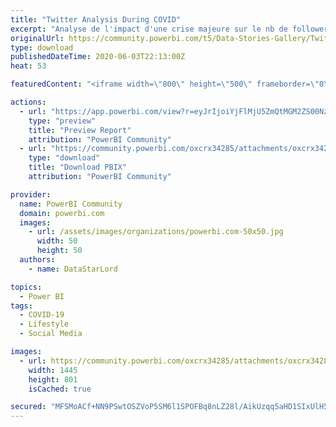 ```yaml
---
title: "Twitter Analysis During COVID"
excerpt: "Analyse de l'impact d'une crise majeure sur le nb de follower de certains comptes en France. Hopitaux, Gouvernement ..."
originalUrl: https://community.powerbi.com/t5/Data-Stories-Gallery/Twitter-Analysis-During-COVID/m-p/1140624
type: download
publishedDateTime: 2020-06-03T22:13:00Z
heat: 53

featuredContent: "<iframe width=\"800\" height=\"500\" frameborder=\"0\" src=\"https://app.powerbi.com/view?r=eyJrIjoiYjFlMjU5ZmQtMGM2ZS00NzkzLWJhZDQtNzk0OWI2NmQyYTNmIiwidCI6IjE3MmFhY2FmLTM1YTUtNDZiMy05Y2FjLTY5OGM1N2M5NDM5YiIsImMiOjh9\"></iframe>"

actions:
  - url: "https://app.powerbi.com/view?r=eyJrIjoiYjFlMjU5ZmQtMGM2ZS00NzkzLWJhZDQtNzk0OWI2NmQyYTNmIiwidCI6IjE3MmFhY2FmLTM1YTUtNDZiMy05Y2FjLTY5OGM1N2M5NDM5YiIsImMiOjh9"
    type: "preview"
    title: "Preview Report"
    attribution: "PowerBI Community"
  - url: "https://community.powerbi.com/oxcrx34285/attachments/oxcrx34285/DataStoriesGallery/4052/2/Analyses%20Tweeter.pbix"
    type: "download"
    title: "Download PBIX"
    attribution: "PowerBI Community"

provider:
  name: PowerBI Community
  domain: powerbi.com
  images:
    - url: /assets/images/organizations/powerbi.com-50x50.jpg
      width: 50
      height: 50
  authors:
    - name: DataStarLord

topics:
  - Power BI
tags:
  - COVID-19
  - Lifestyle
  - Social Media

images:
  - url: https://community.powerbi.com/oxcrx34285/attachments/oxcrx34285/DataStoriesGallery/4052/1/2020-06-04%2007_08_47-Analyses%20Tweeter%20-%20Power%20BI%20Desktop.png
    width: 1445
    height: 801
    isCached: true

secured: "MFSMoACf+NN9PSwtOSZVoP5SM6l1SPOFBq8nLZ28l/AikUzqq5aHD1SIxUlH5DBcnG7I9DMokFOKHUWoX+JLngRE63rS2GnPsgnnIXso3vQr9/Dd++Ws+VMhoSBkE0koVDksepTDg4JS1x8dfdbFMOTTSiDwXrWKrHr7gzAGIhnmhky1JiQ+aL8APPVqNEwAxeaKYmLuZDghmE1xK7SfbJclYSoE1Corv/fiPPtW6dyOL5Wswbz1BVywd8NZC8D9HIfgq0LYoO1prB3qCh0VSAoovUJpNR+oeEJ3xO+ikcl7YwpqRf0wN64MDnKFsP/ehgkvYzrl0XJMeJrT8MVOD0kq1HICnxA+PC4VMVN9rKys3ozfrbCd+R1u1cbbvQTgArtA0BeqT7nQ4K8Qq2HWGQ==;r0MejkdFbupoW57ILAHKBg=="
---
```


